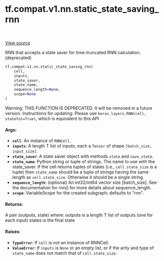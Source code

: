 <div itemscope itemtype="http://developers.google.com/ReferenceObject">
<meta itemprop="name" content="tf.compat.v1.nn.static_state_saving_rnn" />
<meta itemprop="path" content="Stable" />
</div>

# tf.compat.v1.nn.static_state_saving_rnn

<!-- Insert buttons and diff -->

<table class="tfo-notebook-buttons tfo-api" align="left">
</table>

<a target="_blank" href="/code/stable/tensorflow/python/ops/rnn.py">View source</a>



RNN that accepts a state saver for time-truncated RNN calculation. (deprecated)

``` python
tf.compat.v1.nn.static_state_saving_rnn(
    cell,
    inputs,
    state_saver,
    state_name,
    sequence_length=None,
    scope=None
)
```



<!-- Placeholder for "Used in" -->

Warning: THIS FUNCTION IS DEPRECATED. It will be removed in a future version.
Instructions for updating:
Please use `keras.layers.RNN(cell, stateful=True)`, which is equivalent to this API

#### Args:


* <b>`cell`</b>: An instance of `RNNCell`.
* <b>`inputs`</b>: A length T list of inputs, each a `Tensor` of shape `[batch_size,
  input_size]`.
* <b>`state_saver`</b>: A state saver object with methods `state` and `save_state`.
* <b>`state_name`</b>: Python string or tuple of strings.  The name to use with the
  state_saver. If the cell returns tuples of states (i.e., `cell.state_size`
  is a tuple) then `state_name` should be a tuple of strings having the same
  length as `cell.state_size`.  Otherwise it should be a single string.
* <b>`sequence_length`</b>: (optional) An int32/int64 vector size [batch_size]. See the
  documentation for rnn() for more details about sequence_length.
* <b>`scope`</b>: VariableScope for the created subgraph; defaults to "rnn".


#### Returns:

A pair (outputs, state) where:
  outputs is a length T list of outputs (one for each input)
  states is the final state



#### Raises:


* <b>`TypeError`</b>: If `cell` is not an instance of RNNCell.
* <b>`ValueError`</b>: If `inputs` is `None` or an empty list, or if the arity and
 type of `state_name` does not match that of `cell.state_size`.

